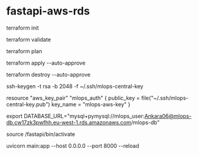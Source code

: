 # fastapi-aws-rds
terraform init 

terraform validate   

terraform plan

terraform apply --auto-approve

terraform destroy --auto-approve


ssh-keygen -t rsa -b 2048 -f ~/.ssh/mlops-central-key 

resource "aws_key_pair" "mlops_auth" {
  public_key = file("~/.ssh/mlops-central-key.pub")
  key_name = "mlops-aws-key"
}


export DATABASE_URL="mysql+pymysql://mlops_user:Ankara06@mlops-db.cw17zk3pwfhh.eu-west-1.rds.amazonaws.com/mlops-db"

source /fastapi/bin/activate

uvicorn main:app --host 0.0.0.0 --port 8000 --reload
